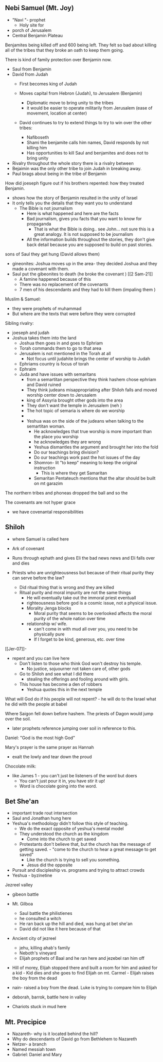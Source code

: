 ## Nebi Samuel (Mt. Joy)
- "Navi "- prophet 
	- Holy site for 
- porch of Jerusalem 
- Central Benjamin Plateau 

Benjamites being killed off and 600 being left. They felt so bad about killing all of the tribes that they broke an oath to keep them going. 

There is kind of family protection over Benjamin now. 
- Saul from Benjamin 
- David from Judah 
	- First becomes king of Judah 
	- Moves capital from Hebron (Judah), to Jerusalem (Benjamin)
		- Diplomatic move to bring unity to the tribes
		- it would be easier to operate militarily from Jerusalem (ease of movement, location at center)
	
	- David continues to try to extend things to try to win over the other tribes:
		- Nafiboseth 
		- Shami the benjamite calls him names, David responds by not killing him 
		- Has opportunities to kill Saul and benjamites and does not to bring unity
- Rivalry throughout the whole story there is a rivalry between 
- Bejaimin was the only other tribe to join Judah in breaking away. 
- Paul brags about being in the tribe of Benjamin 

How did joeseph figure out if his brothers repented: how they treated Benjamin. 

- shows how the story of Benjamin resulted in the unity of Israel 
- It only tells you the details that they want you to understand 
	- The Bible is not journalism 
		- Here is what happened and here are the facts
		- Bad journalism, gives you facts that you want to know for propaganda 
			- That is what the Bible is doing.. see John... not sure this is a great analogy. It is not supposed to be journalism 
		- All the information builds throughout the stories, they don't give back detail because you are supposed to build on past stories. 



sons of Saul they get hung (David allows them)
- gineonites: Joshua moves up in the area- they decided Joshua and they made a covenant with them. 
- Saul put the gibeonites to death (he broke the covenant ) [[2 Sam-21]]
	- A famine happened because of this 
	- There was no replacement of the covenants 
	- 7 men of his descendants and they had to kill them (impaling them )

Muslim & Samuel: 
- they were prophets of muhammad
- But where are the texts that were before they were corrupted 

Sibling rivalry:
- joeseph and judah
- Joshua takes them into the land 
	- Joshua then goes in and goes to Ephriam 
	- Torah commands them to go to that area
	- Jerusalem is not mentioned in the Torah at all
		- Not focus until judahite brings the center of worship to Judah 
	- Ephriams country is focus of torah 
	- Ephraim 
	- Juda and have issues with semaritans
		- from a semartitan perspective they think hashem chose ephriam and David ruined 
		- They think judeans misappropriating after Shiloh falls and moved worship center down to Jerusalem 
		- king of Assyria brought other gods into the area
		- They don't want the temple in Jerusalem (neh )
		- The hot topic of semaria is where do we worship 
		- 
		- Yeshua was on the side of the judeans when talking to the semartitan woman. 
			- He acknowledges that true worship is more important than the place you worship 
			- he acknowledges they are wrong
			- Yeshua dismantles the argument and brought her into the fold 
			- Do our teachings bring division? 
			- Do our teachings work past the hot issues of the day 
			- Shomron- lit "to keep" meaning to keep the original instruction 
				- This is where they get Samaritan 
			- Semaritan Pentateuch mentions that the altar should be built on mt garazim 

The northern tribes and phoneas dropped the ball and so the 

The covenants are not hyper grace 
- we have covenantal responsibilities





## Shiloh 
- where Samuel is called here 
- Ark of covenant 
- Runs through ephath and gives Eli the bad news news and Eli falls over and dies 


- Priests who are unrighteousness but because of their ritual purity they can serve before the law? 
	- Did ritual thing that is wrong and they are killed 
	- Ritual purity and moral impurity are not the same things 
		- He will eventually take out the immoral priest eventuall
		- righteousness before god is a cosmic issue, not a physical issue. 
		- Morality Jenga blocks 
			- Moral purity that seems to be overlooked affects the moral purity of the whole nation over time 
		- relationship w/ wife. 
			- can't come in with mud all over you, you need to be physically pure 
			- If I forget to be kind, generous, etc. over time 

[[Jer-07]]- 
- repent and you can live here 
	- Don't listen to those who think God won't destroy his temple.
		- No justice, sojuourner not taken care of, other gods
	- Go to Shiloh and see what I did there
		- stealing the offerings and fooling around with girls.
	- This house has become a den of robbers
		- Yeshua quotes this in the next temple 

What will God do if his people will not repent? 
	- he will do to the Israel what he did with the people at babel 

Where Saigon fell down before hashem. The priests of Dagon would jump over the soil. 
- later prophets reference jumping over soil in reference to this. 

Daniel: "God is the most high God"

Mary's prayer is the same prayer as Hannah 
- exalt the lowly and tear down the proud 

Chocolate milk:
- like James 1 - you can't just be listeners of the word but doers
	- You can't just pour it in, you have stir it up!
	- Word is chocolate going into the word. 


## Bet She'an

- important trade rout intersection 
- Saul and Jonathan hung here
- Yeshua's methodology didn't follow this style of teaching. 
	- We do the exact opposite of yeshua's mental model 
	- They understood the church as the kingdom 
		- Come into the church to get saved
	- Protestants don't believe that, but the church has the message of getting saved.  - "come to the church to hear a great message to get saved"
		- Like the church is trying to sell you something. 
		- Jesus did the opposite 
- Pursuit and discipleship vs. programs and trying to attract crowds
- Yeshua - byzinetine 

Jezreel valley
- gibeon battle
- Mt. Gilboa
	- Saul battle the philistienes
	- he consulted a witch 
	- He ran back up the hill and died, was hung at bet she'an 
	- David did not like it here because of that
- Ancient city of jezreel
	- jehu, killing ahab's family 
	- Neboth's vineyard 
	- Elijah prophets of Baal and he ran here and jezebel ran him off
- Hill of morey, Elijah stopped there and built a room for him and asked for a kid
		- Kid dies and she goes to find Elijah on mt. Carmel 
		- Elijah raises the boy from the dead 

- nain- raised a boy from the dead. Luke is trying to compare him to Elijah 
- deborah, barrok, battle here in valley
- Chariots stuck in mud here 

## Mt. Precipice 
- Nazareth- why is it located behind the hill? 
- Why do descendants of David go from Bethlehem to Nazareth 
- Netzer- a branch 
- Named messiah town 
- Gabriel: Daniel and Mary 

